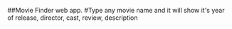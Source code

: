 ##Movie Finder web app.
#Type any movie name and it will show it's year of release, director, cast, review, description  
